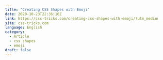 ```yaml
---
title: "Creating CSS Shapes with Emoji"
date: 2020-10-23T22:36:16Z
link: https://css-tricks.com/creating-css-shapes-with-emoji/?utm_medium=RSS&utm_source=news.12bit.vn
site: css-tricks.com
language: English
category:
  - Article
  - css shapes
  - emoji
draft: false
---
```

